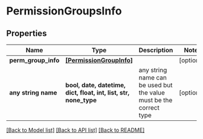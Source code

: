 # PermissionGroupsInfo


## Properties
Name | Type | Description | Notes
------------ | ------------- | ------------- | -------------
**perm_group_info** | [**[PermissionGroupInfo]**](PermissionGroupInfo.md) |  | [optional] 
**any string name** | **bool, date, datetime, dict, float, int, list, str, none_type** | any string name can be used but the value must be the correct type | [optional]

[[Back to Model list]](../README.md#documentation-for-models) [[Back to API list]](../README.md#documentation-for-api-endpoints) [[Back to README]](../README.md)


